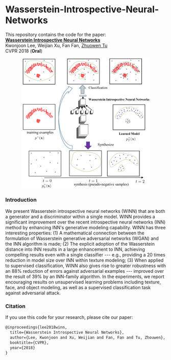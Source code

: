 # Wasserstein-Introspective-Neural-Networks


This repository contains the code for the paper:
<br>
[**Wasserstein Introspective Neural Networks**](http://arxiv.org/abs/1711.08875)
<br>
Kwonjoon Lee, Weijian Xu, Fan Fan, [Zhuowen Tu](http://pages.ucsd.edu/~ztu/)   
CVPR 2018 (**Oral**)
<p align='center'>
  <img src='WINN-algorithm.png' width="400px">
</p>

### Introduction

   We present Wasserstein introspective neural networks (WINN) that are both a generator and a discriminator within a single model. WINN provides a significant improvement over the recent introspective neural networks (INN) method by enhancing INN's generative modeling capability. WINN has three interesting properties: (1) A mathematical connection between the formulation of Wasserstein generative adversarial networks (WGAN) and the INN algorithm is made; (2) The explicit adoption of the Wasserstein distance into INN results in a large enhancement to INN, achieving compelling results even with a single classifier --- e.g., providing a 20 times reduction in model size over INN within texture modeling; (3) When applied to supervised classification, WINN also gives rise to greater robustness with an $88\%$ reduction of errors against adversarial examples --- improved over the result of $39\%$ by an INN-family algorithm. In the experiments, we report encouraging results on unsupervised learning problems including texture, face, and object modeling, as well as a supervised classification task against adversarial attack.
   
### Citation

If you use this code for your research, please cite our paper:
```
@inproceedings{lee2018winn,
  title={Wasserstein Introspective Neural Networks},
  author={Lee, Kwonjoon and Xu, Weijian and Fan, Fan and Tu, Zhouwen},
  booktitle={CVPR},
  year={2018}
}
```
